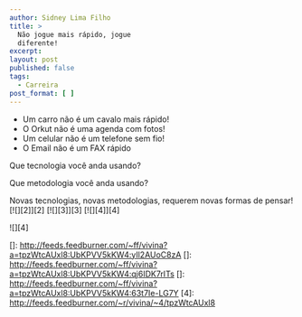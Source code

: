 ```yaml
---
author: Sidney Lima Filho
title: >
  Não jogue mais rápido, jogue
  diferente!
excerpt:
layout: post
published: false
tags:
  - Carreira
post_format: [ ]
---
```

*   Um carro não é um cavalo mais rápido!
*   O Orkut não é uma agenda com fotos!
*   Um celular não é um telefone sem fio!
*   O Email não é um FAX rápido

Que tecnologia você anda usando? 

Que metodologia você anda usando?

Novas tecnologias, novas metodologias, requerem novas formas de pensar! [![][2]</img>][2] [![][3]</img>][3] [![][4]</img>][4] 

![][4]

 []: http://feeds.feedburner.com/~ff/vivina?a=tpzWtcAUxl8:UbKPVV5kKW4:yIl2AUoC8zA
 []: http://feeds.feedburner.com/~ff/vivina?a=tpzWtcAUxl8:UbKPVV5kKW4:qj6IDK7rITs
 []: http://feeds.feedburner.com/~ff/vivina?a=tpzWtcAUxl8:UbKPVV5kKW4:63t7Ie-LG7Y
 [4]: http://feeds.feedburner.com/~r/vivina/~4/tpzWtcAUxl8